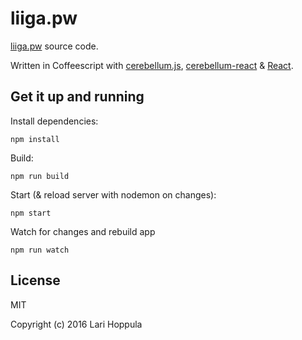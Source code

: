 # liiga.pw

[liiga.pw](http://liiga.pw) source code.

Written in Coffeescript with [cerebellum.js](https://github.com/SC5/cerebellum), [cerebellum-react](https://github.com/hoppula/cerebellum-react) & [React](https://github.com/facebook/react).

## Get it up and running

Install dependencies:

    npm install

Build:

    npm run build

Start (& reload server with nodemon on changes):

    npm start

Watch for changes and rebuild app

    npm run watch

## License

MIT

Copyright (c) 2016 Lari Hoppula
